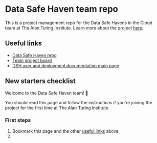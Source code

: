 # Data Safe Haven team repo

This is a project management repo for the Data Safe Havens in the Cloud team at The Alan Turing Institute. Learn more about the project [here](https://www.turing.ac.uk/research/research-projects/data-safe-havens-cloud).

## Useful links

- [Data Safe Haven repo](https://github.com/alan-turing-institute/data-safe-haven)
- [Team project board](https://github.com/orgs/alan-turing-institute/projects/40/views/1)
- [DSH user and deployment documentation main page](https://alan-turing-institute.github.io/data-safe-haven/)

## New starters checklist

Welcome to the Data Safe Haven team! 🎉

You should read this page and follow the instructions if you're joining the project for the first time at The Alan Turing Institute.

### First steps

1. Bookmark this page and the other [useful links](#useful-links) above
2. 